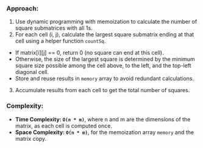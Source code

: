 ### Approach:
1. Use dynamic programming with memoization to calculate the number of square submatrices with all 1s.
2. For each cell (i, j), calculate the largest square submatrix ending at that cell using a helper function `countSq`.
- If matrix[i][j] == 0, return 0 (no square can end at this cell).
- Otherwise, the size of the largest square is determined by the minimum square size possible among the cell above, to the left, and the top-left diagonal cell.
- Store and reuse results in `memory` array to avoid redundant calculations.
3. Accumulate results from each cell to get the total number of squares.
​
### Complexity:
- **Time Complexity: `O(n * m)`**, where n and m are the dimensions of the matrix, as each cell is computed once.
- **Space Complexity: `O(n * m)`**, for the memoization array `memory` and the matrix copy.